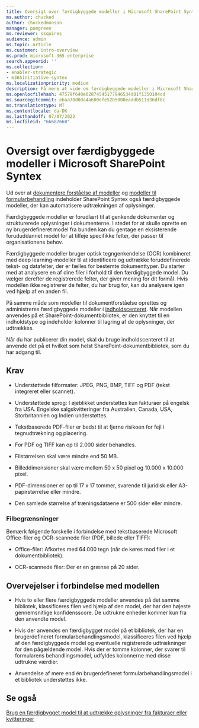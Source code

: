 ```yaml
---
title: Oversigt over færdigbyggede modeller i Microsoft SharePoint Syntex
ms.author: chucked
author: chuckedmonson
manager: pamgreen
ms.reviewer: ssquires
audience: admin
ms.topic: article
ms.customer: intro-overview
ms.prod: microsoft-365-enterprise
search.appverid: ''
ms.collection:
- enabler-strategic
- m365initiative-syntex
ms.localizationpriority: medium
description: Få mere at vide om færdigbyggede modeller i Microsoft SharePoint Syntex.
ms.openlocfilehash: 47579f640e02874545177946534d81f1350104cd
ms.sourcegitcommit: ebaa70d0da4a600efe52b5008eaddb511d36df8c
ms.translationtype: MT
ms.contentlocale: da-DK
ms.lasthandoff: 07/07/2022
ms.locfileid: "66687668"
---
```

# <a name="prebuilt-models-overview-in-microsoft-sharepoint-syntex"></a>Oversigt over færdigbyggede modeller i Microsoft SharePoint Syntex

Ud over at [dokumentere forståelse af modeller](document-understanding-overview.md) og [modeller til formularbehandling](form-processing-overview.md) indeholder SharePoint Syntex også færdigbyggede modeller, der kan automatisere udtrækningen af oplysninger.

Færdigbyggede modeller er forudlært til at genkende dokumenter og strukturerede oplysninger i dokumenterne. I stedet for at skulle oprette en ny brugerdefineret model fra bunden kan du gentage en eksisterende forududdannet model for at tilføje specifikke felter, der passer til organisationens behov. 

Færdigbyggede modeller bruger optisk tegngenkendelse (OCR) kombineret med deep learning-modeller til at identificere og udtrække foruddefinerede tekst- og datafelter, der er fælles for bestemte dokumenttyper. Du starter med at analysere en af dine filer i forhold til den færdigbyggede model. Du vælger derefter de registrerede felter, der giver mening for dit formål. Hvis modellen ikke registrerer de felter, du har brug for, kan du analysere igen ved hjælp af en anden fil.

På samme måde som modeller til dokumentforståelse oprettes og administreres færdigbyggede modeller i [indholdscenteret](create-a-content-center.md). Når modellen anvendes på et SharePoint-dokumentbibliotek, er den knyttet til en indholdstype og indeholder kolonner til lagring af de oplysninger, der udtrækkes. 

Når du har publicerer din model, skal du bruge indholdscenteret til at anvende det på et hvilket som helst SharePoint-dokumentbibliotek, som du har adgang til.  

## <a name="requirements"></a>Krav

- Understøttede filformater: JPEG, PNG, BMP, TIFF og PDF (tekst integreret eller scannet).

- Understøttede sprog: I øjeblikket understøttes kun fakturaer på engelsk fra USA. Engelske salgskvitteringer fra Australien, Canada, USA, Storbritannien og Indien understøttes.

- Tekstbaserede PDF-filer er bedst til at fjerne risikoen for fejl i tegnudtrækning og placering.

- For PDF og TIFF kan op til 2.000 sider behandles.

- Filstørrelsen skal være mindre end 50 MB.

- Billeddimensioner skal være mellem 50 x 50 pixel og 10.000 x 10.000 pixel.

- PDF-dimensioner er op til 17 x 17 tommer, svarende til juridisk eller A3-papirstørrelse eller mindre.

- Den samlede størrelse af træningsdataene er 500 sider eller mindre.

### <a name="file-limitations"></a>Filbegrænsninger

Bemærk følgende forskelle i forbindelse med tekstbaserede Microsoft Office-filer og OCR-scannede filer (PDF, billede eller TIFF):

- Office-filer: Afkortes med 64.000 tegn (når de køres mod filer i et dokumentbibliotek).

- OCR-scannede filer: Der er en grænse på 20 sider.  

## <a name="model-considerations"></a>Overvejelser i forbindelse med modellen

- Hvis to eller flere færdigbyggede modeller anvendes på det samme bibliotek, klassificeres filen ved hjælp af den model, der har den højeste gennemsnitlige konfidensscore. De udtrukne enheder kommer kun fra den anvendte model.

- Hvis der anvendes en færdigbygget model på et bibliotek, der har en brugerdefineret formularbehandlingsmodel, klassificeres filen ved hjælp af den færdigbyggede model og eventuelle registrerede udtrækninger for den pågældende model. Hvis der er tomme kolonner, der svarer til formularens behandlingsmodel, udfyldes kolonnerne med disse udtrukne værdier.

- Anvendelse af mere end én brugerdefineret formularbehandlingsmodel i et bibliotek understøttes ikke.

## <a name="see-also"></a>Se også

[Brug en færdigbygget model til at udtrække oplysninger fra fakturaer eller kvitteringer](prebuilt-overview.md)
 

